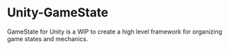 # Unity-GameState
GameState for Unity is a WIP to create a high level framework for organizing game states and mechanics.
